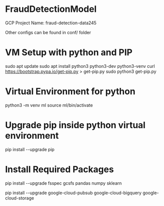 # FraudDetectionModel

GCP Project Name: fraud-detection-data245

Other configs can be found in conf/ folder

# VM Setup with python and PIP

sudo apt update
sudo apt install python3 python3-dev python3-venv
curl https://bootstrap.pypa.io/get-pip.py > get-pip.py
sudo python3 get-pip.py

# Virtual Environment for python

python3 -m venv ml
source ml/bin/activate

# Upgrade pip inside python virtual environment
pip install --upgrade pip

# Install Required Packages

pip install --upgrade fsspec gcsfs pandas numpy sklearn

pip install --upgrade google-cloud-pubsub google-cloud-bigquery google-cloud-storage

